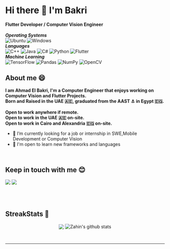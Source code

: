 # Hi there 👋 I'm Bakri


**Flutter Developer / Computer Vision Engineer** 
<br>
<br>
***Operating Systems***
<br>
![Ubuntu](https://img.shields.io/badge/Ubuntu-E95420?style=for-the-badge&logo=ubuntu&logoColor=white)
![Windows](https://img.shields.io/badge/Windows-0078D6?style=for-the-badge&logo=windows&logoColor=white)
<br>
***Languages***
<br>
![C++](https://img.shields.io/badge/c++-%2300599C.svg?style=for-the-badge&logo=c%2B%2B&logoColor=white)
![Java](https://img.shields.io/badge/java-%23ED8B00.svg?style=for-the-badge&logo=openjdk&logoColor=white)
![C#](https://img.shields.io/badge/c%23-%23239120.svg?style=for-the-badge&logo=csharp&logoColor=white)
![Python](https://img.shields.io/badge/python-3670A0?style=for-the-badge&logo=python&logoColor=ffdd54)
![Flutter](https://img.shields.io/badge/Flutter-%2302569B.svg?style=for-the-badge&logo=Flutter&logoColor=white)
<br>
***Machine Learning***
<br>
![TensorFlow](https://img.shields.io/badge/TensorFlow-%23FF6F00.svg?style=for-the-badge&logo=TensorFlow&logoColor=white)
![Pandas](https://img.shields.io/badge/pandas-%23150458.svg?style=for-the-badge&logo=pandas&logoColor=white)
![NumPy](https://img.shields.io/badge/numpy-%23013243.svg?style=for-the-badge&logo=numpy&logoColor=white)
![OpenCV](https://img.shields.io/badge/opencv-%23white.svg?style=for-the-badge&logo=opencv&logoColor=white)
<br>

  
  ## About me 😄
  <p>
  <b>
  I am Ahmad El Bakri, I'm a Computer Engineer that enjoys working on Computer Vision and Flutter Projects.
  <br>
  Born and Raised in the UAE 🇦🇪, graduated from the AAST ⚓ in Egypt 🇪🇬.
  <br>
  <br>
  Open to work anywhere if remote.
  <br>
  Open to work in the UAE 🇦🇪 on-site.
  <br>
  Open to work in Cairo and Alexandria 🇪🇬 on-site.
    
  </b>
  </p>

- 🔭 I’m currently looking for a job or internship in SWE,Mobile Development or Computer Vision
- 🌱 I'm open to learn new frameworks and languages

<br>

## Keep in touch with me 😊
[![](https://img.shields.io/badge/LinkedIn-BakriIWNL-blue)](https://www.linkedin.com/in/bakriiwnl/)
[![](https://img.shields.io/badge/Gmail-BakriIWNL@gmail.com-red)](mailto:BakriIWNL@gmail.com)

<br />
<br />

## StreakStats 🚀

<p align="center">
  <img align="center" src="https://github-readme-stats.vercel.app/api/top-langs/?username=BakriIWNL&theme=dark&line_height=10&hide_langs_below=1&layout=compact" />
  <img align="center" src="https://github-readme-stats.vercel.app/api?username=BakriIWNL&show_icons=true&theme=dark&line_height=21" alt="Zahin's github stats"/>
</p>
<br>

-----
<br />
